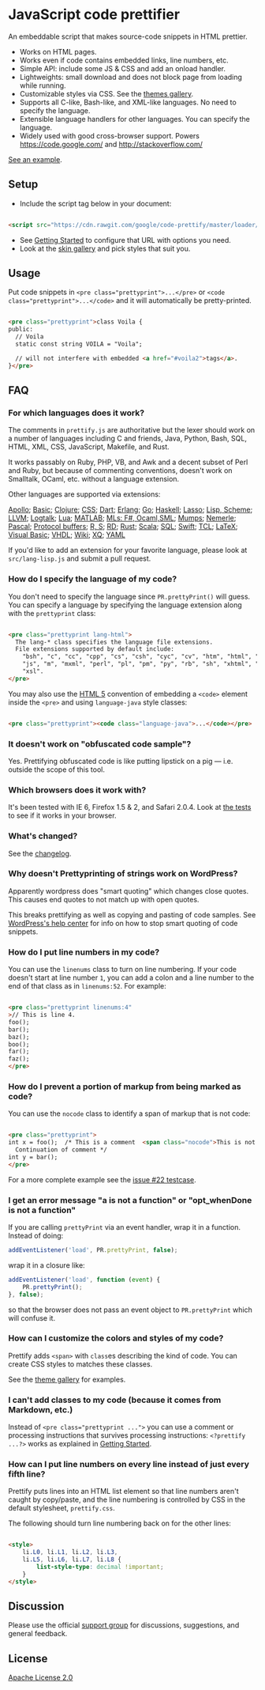 # JavaScript code prettifier

An embeddable script that makes source-code snippets in HTML prettier.

* Works on HTML pages.
* Works even if code contains embedded links, line numbers, etc.
* Simple API: include some JS & CSS and add an onload handler.
* Lightweights: small download and does not block page from loading while running.
* Customizable styles via CSS. See the [themes gallery][1].
* Supports all C-like, Bash-like, and XML-like languages. No need to specify the language.
* Extensible language handlers for other languages. You can specify the language.
* Widely used with good cross-browser support. Powers https://code.google.com/
  and http://stackoverflow.com/

[See an example][2].

## Setup

* Include the script tag below in your document:

```HTML

<script src="https://cdn.rawgit.com/google/code-prettify/master/loader/run_prettify.js"></script>
```

* See [Getting Started](docs/getting_started.md) to configure that URL with options you need.
* Look at the [skin gallery][1] and pick styles that suit you.

## Usage

Put code snippets in `<pre class="prettyprint">...</pre>` or
`<code class="prettyprint">...</code>` and it will automatically be pretty-printed.

```HTML

<pre class="prettyprint">class Voila {
public:
  // Voila
  static const string VOILA = "Voila";

  // will not interfere with embedded <a href="#voila2">tags</a>.
}</pre>
```

## FAQ

### For which languages does it work?

The comments in `prettify.js` are authoritative but the lexer should work on a number of languages including C and
friends, Java, Python, Bash, SQL, HTML, XML, CSS, JavaScript, Makefile, and Rust.

It works passably on Ruby, PHP, VB, and Awk and a decent subset of Perl and Ruby, but because of commenting conventions,
doesn't work on Smalltalk, OCaml, etc. without a language extension.

Other languages are supported via extensions:

[Apollo](src/lang-apollo.js);
[Basic](src/lang-basic.js);
[Clojure](src/lang-clj.js);
[CSS](src/lang-css.js);
[Dart](src/lang-dart.js);
[Erlang](src/lang-erlang.js);
[Go](src/lang-go.js);
[Haskell](src/lang-hs.js);
[Lasso](src/lang-lasso.js);
[Lisp, Scheme](src/lang-lisp.js);
[LLVM](src/lang-llvm.js);
[Logtalk](src/lang-logtalk.js);
[Lua](src/lang-lua.js);
[MATLAB](src/lang-matlab.js);
[MLs: F#, Ocaml,SML](src/lang-ml.js);
[Mumps](src/lang-mumps.js);
[Nemerle](src/lang-n.js);
[Pascal](src/lang-pascal.js);
[Protocol buffers](src/lang-proto.js);
[R, S](src/lang-r.js);
[RD](src/lang-rd.js);
[Rust](src/lang-rust.js);
[Scala](src/lang-scala.js);
[SQL](src/lang-sql.js);
[Swift](src/lang-swift.js);
[TCL](src/lang-tcl.js);
[LaTeX](src/lang-tex.js);
[Visual Basic](src/lang-vb.js);
[VHDL](src/lang-vhdl.js);
[Wiki](src/lang-wiki.js);
[XQ](src/lang-xq.js);
[YAML](src/lang-yaml.js)

If you'd like to add an extension for your favorite language, please look at
`src/lang-lisp.js` and submit a pull request.

### How do I specify the language of my code?

You don't need to specify the language since `PR.prettyPrint()` will guess. You can specify a language by specifying the
language extension along with the
`prettyprint` class:

```HTML

<pre class="prettyprint lang-html">
  The lang-* class specifies the language file extensions.
  File extensions supported by default include:
    "bsh", "c", "cc", "cpp", "cs", "csh", "cyc", "cv", "htm", "html", "java",
    "js", "m", "mxml", "perl", "pl", "pm", "py", "rb", "sh", "xhtml", "xml",
    "xsl".
</pre>
```

You may also use the [HTML 5][3] convention of embedding a `<code>` element inside the `<pre>` and using `language-java`
style classes:

```HTML

<pre class="prettyprint"><code class="language-java">...</code></pre>
```

### It doesn't work on "obfuscated code sample"?

Yes. Prettifying obfuscated code is like putting lipstick on a pig &mdash; i.e. outside the scope of this tool.

### Which browsers does it work with?

It's been tested with IE 6, Firefox 1.5 & 2, and Safari 2.0.4. Look at
[the tests][4] to see if it works in your browser.

### What's changed?

See the [changelog](CHANGES.md).

### Why doesn't Prettyprinting of strings work on WordPress?

Apparently wordpress does "smart quoting" which changes close quotes. This causes end quotes to not match up with open
quotes.

This breaks prettifying as well as copying and pasting of code samples. See
[WordPress's help center][5] for info on how to stop smart quoting of code snippets.

### How do I put line numbers in my code?

You can use the `linenums` class to turn on line numbering. If your code doesn't start at line number `1`, you can add a
colon and a line number to the end of that class as in `linenums:52`. For example:

```HTML

<pre class="prettyprint linenums:4"
>// This is line 4.
foo();
bar();
baz();
boo();
far();
faz();
</pre>
```

### How do I prevent a portion of markup from being marked as code?

You can use the `nocode` class to identify a span of markup that is not code:

```HTML

<pre class="prettyprint">
int x = foo();  /* This is a comment  <span class="nocode">This is not code</span>
  Continuation of comment */
int y = bar();
</pre>
```

For a more complete example see the [issue #22 testcase][6].

### I get an error message "a is not a function" or "opt_whenDone is not a function"

If you are calling `prettyPrint` via an event handler, wrap it in a function. Instead of doing:

```JavaScript
addEventListener('load', PR.prettyPrint, false);
```

wrap it in a closure like:

```JavaScript
addEventListener('load', function (event) {
    PR.prettyPrint();
}, false);
```

so that the browser does not pass an event object to `PR.prettyPrint`
which will confuse it.

### How can I customize the colors and styles of my code?

Prettify adds `<span>` with `class`es describing the kind of code. You can create CSS styles to matches these classes.

See the [theme gallery][1] for examples.

### I can't add classes to my code (because it comes from Markdown, etc.)

Instead of `<pre class="prettyprint ...">` you can use a comment or processing instructions that survives processing
instructions: `<?prettify ...?>` works as explained in [Getting Started](docs/getting_started.md).

### How can I put line numbers on every line instead of just every fifth line?

Prettify puts lines into an HTML list element so that line numbers aren't caught by copy/paste, and the line numbering
is controlled by CSS in the default stylesheet, `prettify.css`.

The following should turn line numbering back on for the other lines:

```HTML

<style>
    li.L0, li.L1, li.L2, li.L3,
    li.L5, li.L6, li.L7, li.L8 {
        list-style-type: decimal !important;
    }
</style>
```

## Discussion

Please use the official [support group][7] for discussions, suggestions, and general feedback.

## License

[Apache License 2.0](COPYING)


[1]: https://rawgit.com/google/code-prettify/master/styles/index.html

[2]: https://rawgit.com/google/code-prettify/master/examples/quine.html

[3]: http://dev.w3.org/html5/spec-author-view/the-code-element.html#the-code-element

[4]: https://rawgit.com/google/code-prettify/master/tests/prettify_test.html

[5]: http://wordpress.org/support/topic/125038

[6]: https://rawgit.com/google/code-prettify/master/tests/prettify_test.html#issue22

[7]: http://groups.google.com/group/js-code-prettifier
